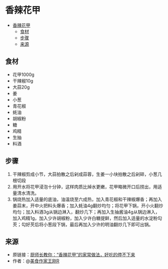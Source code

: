 # 香辣花甲
- [香辣花甲](#香辣花甲)
  - [食材](#食材)
  - [步骤](#步骤)
  - [来源](#来源)
## 食材
* 花甲1000g
* 干辣椒10g
* 大蒜20g
* 姜
* 小葱
* 青花椒
* 蚝油
* 胡椒粉
* 糖
* 鸡精
* 生抽
* 料酒
## 步骤
1. 干辣椒剪成小节，大蒜拍散之后剁成蒜蓉，生姜一小块拍散之后剁碎，小葱几根切段
2. 用开水将花甲浸泡十分钟，这样肉质比焯水更嫩，花甲略微开口后捞出，用适量清水清洗。
3. 锅烧热加入适量的底油，油温烧至六成热，加入青花椒和干辣椒爆香；再加入姜蒜末，开中火把料头爆香；加入蚝油4g翻炒均匀；将花甲下锅，开小火翻炒均匀；加入料酒3g从锅边淋入，翻炒几下；再加入生抽酱油4g从锅边淋入，加入鸡精1g，加入少许胡椒粉，加入少许白糖提鲜，然后加入适量的水淀粉勾芡；勾好芡后将小葱段下锅，最后再加入少许的明油翻炒几下即可出锅。
## 来源
* 原链接：[厨师长教你：“香辣花甲”的家常做法，好吃的停不下来](https://www.bilibili.com/video/BV19s41137iJ/)
* 作者：@[美食作家王刚R](https://space.bilibili.com/290526283)